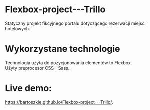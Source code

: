 # Flexbox-project---Trillo
Statyczny projekt fikcyjnego portalu dotyczącego rezerwacji miejsc hotelowych. 

# Wykorzystane technologie 
Technologia użyta do pozycjonowania elementów to Flexbox.\
Użyty preprocesor CSS - Sass.  

# Live demo: 
https://bartoszkie.github.io/Flexbox-project---Trillo/.
